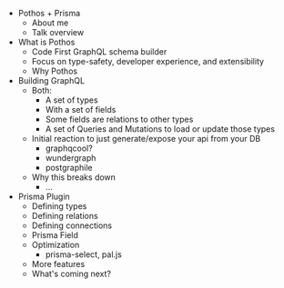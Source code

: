 - Pothos + Prisma
  - About me
  - Talk overview
- What is Pothos
  - Code First GraphQL schema builder
  - Focus on type-safety, developer experience, and extensibility
  - Why Pothos
- Building GraphQL
  - Both:
    - A set of types
    - With a set of fields
    - Some fields are relations to other types
    - A set of Queries and Mutations to load or update those types
  - Initial reaction to just generate/expose your api from your DB
    - graphqcool?
    - wundergraph
    - postgraphile
  - Why this breaks down
    - ...
- Prisma Plugin
  - Defining types
  - Defining relations
  - Defining connections
  - Prisma Field
  - Optimization
    - prisma-select, pal.js
  - More features
  - What's coming next?

